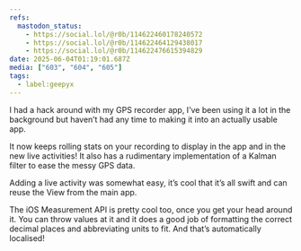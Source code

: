 ```yaml
---
refs:
  mastodon_status:
    - https://social.lol/@r0b/114622460178240572
    - https://social.lol/@r0b/114622464129438017
    - https://social.lol/@r0b/114622476615394829
date: 2025-06-04T01:19:01.687Z
media: ["603", "604", "605"]
tags:
  - label:geepyx
---
```


I had a hack around with my GPS recorder app, I’ve been using it a lot in the background but haven’t had any time to making it into an actually usable app.

It now keeps rolling stats on your recording to display in the app and in the new live activities! It also has a rudimentary implementation of a Kalman filter to ease the messy GPS data.

Adding a live activity was somewhat easy, it’s cool that it’s all swift and can reuse the View from the main app.

The iOS Measurement API is pretty cool too, once you get your head around it. You can throw values at it and it does a good job of formatting the correct decimal places and abbreviating units to fit. And that’s automatically localised!
